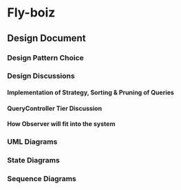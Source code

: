 # Fly-boiz
## Design Document
### Design Pattern Choice
### Design Discussions
#### Implementation of Strategy, Sorting & Pruning of Queries
#### QueryController Tier Discussion
#### How Observer will fit into the system
### UML Diagrams
### State Diagrams
### Sequence Diagrams
